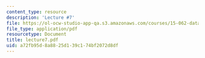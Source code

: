 ```yaml
---
content_type: resource
description: 'Lecture #7'
file: https://ol-ocw-studio-app-qa.s3.amazonaws.com/courses/15-062-data-mining-spring-2003/a72fb95d8a8825d139c174bf2072d8df_lecture7.pdf
file_type: application/pdf
resourcetype: Document
title: lecture7.pdf
uid: a72fb95d-8a88-25d1-39c1-74bf2072d8df
---
```


